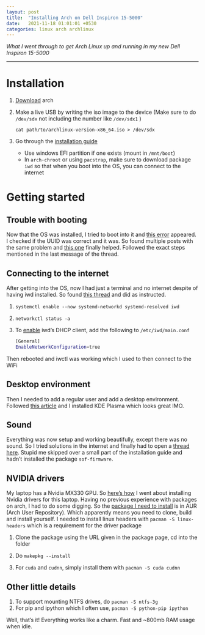 ```yaml
---
layout: post
title:  "Installing Arch on Dell Inspiron 15-5000"
date:   2021-11-18 01:01:01 +0530
categories: linux arch archlinux
---
```


*What I went through to get Arch Linux up and running in my new Dell Inspiron 15-5000*

---

# Installation

1. [Download][1] arch

2. Make a live USB by writing the iso image to the device (Make sure to do `/dev/sdx` not including the number 
   like `/dev/sdx1` )

   `cat path/to/archlinux-version-x86_64.iso > /dev/sdx`

3. Go through the [installation guide][2]
      * Use windows EFI partition if one exists (mount in `/mnt/boot`)
      * In `arch-chroot` or using `pacstrap`, make sure to download package `iwd` so that when you boot into the OS, 
        you can connect to the internet

# Getting started

## Trouble with booting

Now that the OS was installed, I tried to boot into it and [this error][3] appeared. I checked if the UUID was correct 
and it was. So found multiple posts with the same problem and [this one][4] finally helped. Followed the exact steps 
mentioned in the last message of the thread.

## Connecting to the internet

After getting into the OS, now I had just a terminal and no internet despite of having iwd installed. So found 
[this thread][5] and did as instructed.

1. `systemctl enable --now systemd-networkd systemd-resolved iwd`

2. `networkctl status -a`

3. To [enable][6] iwd’s DHCP client, add the following to `/etc/iwd/main.conf`
   
   ```sh
   [General]
   EnableNetworkConfiguration=true
   ```

Then rebooted and iwctl was working which I used to then connect to the WiFi

## Desktop environment

Then I needed to add a regular user and add a desktop environment. Followed [this article][7] and I installed KDE 
Plasma which looks great IMO.

## Sound

Everything was now setup and working beautifully, except there was no sound. So I tried solutions in the internet and 
finally had to open a [thread here][8]. Stupid me skipped over a small part of the installation guide and hadn’t 
installed the package `sof-firmware`.

## NVIDIA drivers

My laptop has a Nvidia MX330 GPU. So [here’s how][9] I went about installing Nvidia drivers for this laptop. Having no 
previous experience with packages on arch, I had to do some digging. So the [package I need to install][10] is in 
AUR (Arch User Repository). Which apparently means you need to clone, build and install yourself. I needed to install 
linux headers with `pacman -S linux-headers` which is a requirement for the driver package

1. Clone the package using the URL given in the package page, cd into the folder

2. Do `makepkg --install`

3. For `cuda` and `cudnn`, simply install them with `pacman -S cuda cudnn`

## Other little details

1. To support mounting NTFS drives, do `pacman -S ntfs-3g`
2. For pip and ipython which I often use, `pacman -S python-pip ipython`

Well, that’s it! Everything works like a charm. Fast and ~800mb RAM usage when idle.

[1]: https://archlinux.org/download/
[2]: https://wiki.archlinux.org/title/installation_guide
[3]: https://bbs.archlinux.org/viewtopic.php?id=250869
[4]: https://bbs.archlinux.org/viewtopic.php?id=263129
[5]: https://www.reddit.com/r/archlinux/comments/ifpinv/cant_connect_to_wifi/g2p819y/?context=3
[6]: https://www.reddit.com/r/archlinux/comments/hr3ci7/connected_with_iwctl_but_no_internet/
[7]: https://itsfoss.com/install-kde-arch-linux/
[8]: https://bbs.archlinux.org/viewtopic.php?pid=2004016#p2004016
[9]: https://wiki.archlinux.org/title/NVIDIA#Installation
[10]: https://aur.archlinux.org/packages/nvidia-470xx-dkms/
